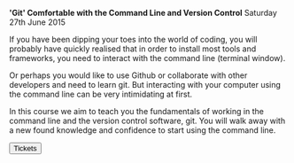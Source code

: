 **'Git' Comfortable with the Command Line and Version Control**	
Saturday 27th June 2015	

If you have been dipping your toes into the world of coding, you will probably have quickly realised that in order to install most tools and frameworks, you need to interact with the command line (terminal window).

Or perhaps you would like to use Github or collaborate with other developers and need to learn git. But interacting with your computer using the command line can be very intimidating at first.

In this course we aim to teach you the fundamentals of working in the command line and the version control software, git. You will walk away with a new found knowledge and confidence to start using the command line.

<a href="https://ti.to/founders-coders/git-comfortable-with-the-command-line-and-version-control" target="_blank" class="no-dec"><button class="button-one tickets">Tickets</button></a>	